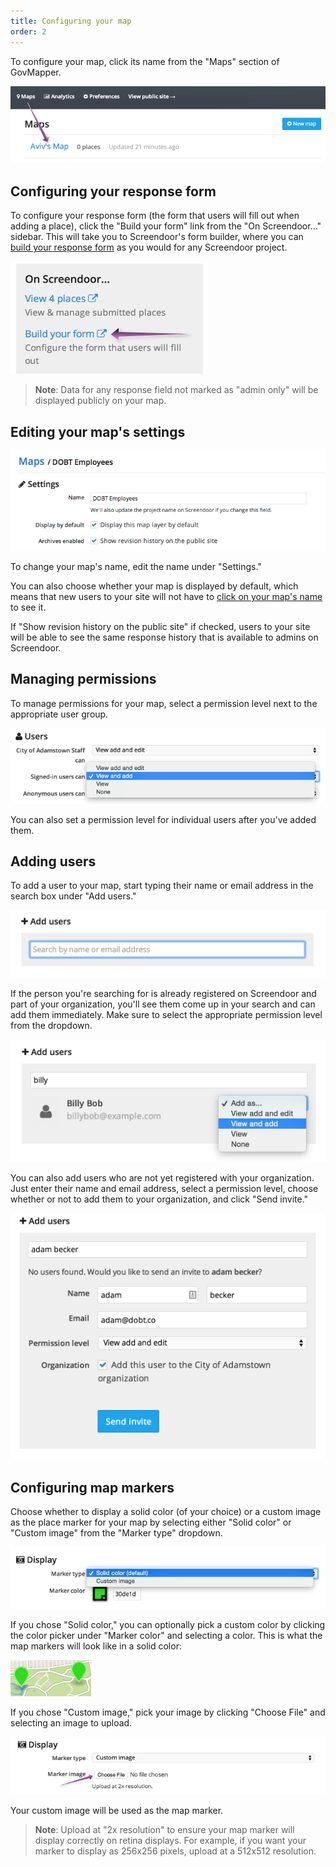 ```yaml
---
title: Configuring your map
order: 2
---
```


To configure your map, click its name from the "Maps" section of GovMapper.

![map](../images/map.png)

## Configuring your response form

To configure your response form (the form that users will fill out when adding a place), click the "Build your form" link from the "On Screendoor..." sidebar. This will take you to Screendoor's form builder, where you can [build your response form](/articles/screendoor/response_form/building_your_form.html) as you would for any Screendoor project.

![build your form](../images/build_your_form.png)

> **Note**: Data for any response field not marked as "admin only" will be displayed publicly on your map.

## Editing your map's settings

![map settings](../images/map_settings.png)

To change your map's name, edit the name under "Settings."

You can also choose whether your map is displayed by default, which means that new users to your site will not have to [click on your map's name](../public_site/viewing_your_site.html#toggling-map-layers) to see it.

If "Show revision history on the public site" if checked, users to your site will be able to see the same response history that is available to admins on Screendoor.

## Managing permissions

To manage permissions for your map, select a permission level next to the appropriate user group.

![permissions](../images/permissions.png)

You can also set a permission level for individual users after you've added them.

## Adding users

To add a user to your map, start typing their name or email address in the search box under "Add users."

![add users](../images/add_users.png)

If the person you're searching for is already registered on Screendoor and part of your organization, you'll see them come up in your search and can add them immediately. Make sure to select the appropriate permission level from the dropdown.

![add user](../images/add_user.png)

You can also add users who are not yet registered with your organization. Just enter their name and email address, select a permission level, choose whether or not to add them to your organization, and click "Send invite."

![add new user](../images/add_new_user.png)

## Configuring map markers

Choose whether to display a solid color (of your choice) or a custom image as the place marker for your map by selecting either "Solid color" or "Custom image" from the "Marker type" dropdown.

![marker type](../images/marker_type.png)

If you chose "Solid color," you can optionally pick a custom color by clicking the color picker under "Marker color" and selecting a color. This is what the map markers will look like in a solid color:

![markers](../images/markers.png)

If you chose "Custom image," pick your image by clicking "Choose File" and selecting an image to upload.

![custom image](../images/custom_image.png)

Your custom image will be used as the map marker.

> **Note**: Upload at "2x resolution" to ensure your map marker will display correctly on retina displays. For example, if you want your marker to display as 256x256 pixels, upload at a 512x512 resolution.
